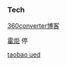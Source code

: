 ### Tech

[360converter博客](http://www.itye.org/feed)

[霍炬](http://feeds2.feedburner.com/virushuo) 停

[taobao ued](http://taobaofed.org/atom.xml)




